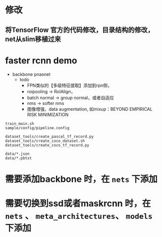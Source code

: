 # 修改

## 将TensorFlow 官方的代码修改，目录结构的修改，net从slim移植过来

# faster rcnn demo
- backbone pnasnet
  - todo
    - FPN类似的【多级特征提取】添加到rpn侧，
    - roipooling -> RoIAlign，
    - batch normal -> group normal，或者自适应
    - nms -> softer nms
    - 图像增强，data augmentation, 如mixup：BEYOND EMPIRICAL RISK MINIMIZATION


```
train_main.sh
sample/config/pipeline.config

dataset_tools/create_pascal_tf_record.py
dataset_tools/create_coco_dataset.sh
dataset_tools/create_coco_tf_record.py

data/*.json
data/*.pbtxt

```

# 需要添加backbone 时，在 `nets` 下添加
# 需要切换到ssd或者maskrcnn 时，在 `nets` 、 `meta_architectures`、 `models` 下添加


